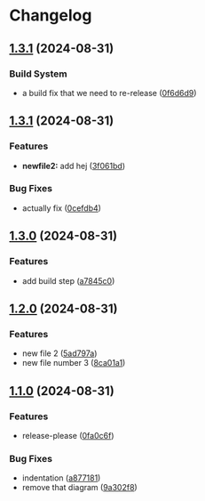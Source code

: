 # Changelog

## [1.3.1](https://github.com/calmh/sandbox/compare/v1.3.1...v1.3.1) (2024-08-31)


### Build System

* a build fix that we need to re-release ([0f6d6d9](https://github.com/calmh/sandbox/commit/0f6d6d9b3b133a85e66c5e8c5aee8b7b73623e67))

## [1.3.1](https://github.com/calmh/sandbox/compare/v1.3.0...v1.3.1) (2024-08-31)


### Features

* **newfile2:** add hej ([3f061bd](https://github.com/calmh/sandbox/commit/3f061bd05a4e9b5e8a8253a6208e51b1dc5c5fca))


### Bug Fixes

* actually fix ([0cefdb4](https://github.com/calmh/sandbox/commit/0cefdb49cb612510ca503d7d7f0f2cc1e8670ac9))

## [1.3.0](https://github.com/calmh/sandbox/compare/v1.2.0...v1.3.0) (2024-08-31)


### Features

* add build step ([a7845c0](https://github.com/calmh/sandbox/commit/a7845c0ece761e82d2834474a51d6a7205cee49c))

## [1.2.0](https://github.com/calmh/sandbox/compare/v1.1.0...v1.2.0) (2024-08-31)


### Features

* new file 2 ([5ad797a](https://github.com/calmh/sandbox/commit/5ad797ad77f884e9c2396d3a8ee2de51c1d7e6de))
* new file number 3 ([8ca01a1](https://github.com/calmh/sandbox/commit/8ca01a1f9316eafd34cc763d33390476e431ccf0))

## [1.1.0](https://github.com/calmh/sandbox/compare/v1.0.1...v1.1.0) (2024-08-31)


### Features

* release-please ([0fa0c6f](https://github.com/calmh/sandbox/commit/0fa0c6f5515313881e25b22147417de13dc5321e))


### Bug Fixes

* indentation ([a877181](https://github.com/calmh/sandbox/commit/a8771816ad355fac3e23bedf948a4a0674c86c24))
* remove that diagram ([9a302f8](https://github.com/calmh/sandbox/commit/9a302f8b05dc2798c2641949e18b71f83fb93aa2))
